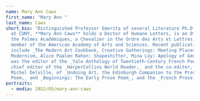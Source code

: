 ```yaml
---
name: Mary Ann Caws
first_name: "Mary Ann "
last_name: Caws
short_bio: "Distinguished Professor Emerita of several Literature Ph.D. programs
  at CUNY, **Mary Ann Caws** holds a Doctor of Humane Letters, is an Officer in
  the Palmes Académiques, a Chevalier in the Ordre des Arts et Lettres, and a
  member of the American Academy of Arts and Sciences. Recent publications
  include _The Modern Art Cookbook, Creative Gatherings: Meeting Places of
  Modernism, Alice Paalen Rahon: Shapeshifter, Mina Loy: Apology of Genius._ She
  was the editor of the _Yale Anthology of Twentieth-Century French Poetry_,
  chief editor of the _HarperCollins World Reader,_ and the co-editor, with
  Michel Delville, of _Undoing Art, the Edinburgh Companion to the Prose
  Poem,_ and _Beginnings: The Early Prose Poem_, and the _French Prose Poem_."
portraits:
  - media: 2022/05/mary-ann-caws
---
```

